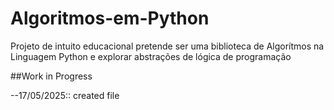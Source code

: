 # Algoritmos-em-Python
Projeto de intuito educacional pretende ser uma biblioteca de Algorítmos na Linguagem Python e explorar abstrações de lógica de programação

##Work in Progress

--17/05/2025:: created file

